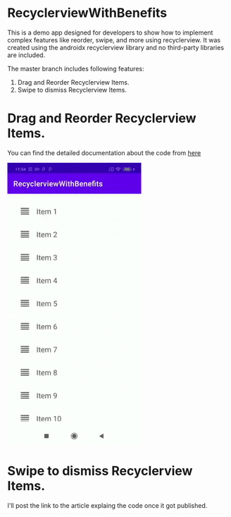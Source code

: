 # RecyclerviewWithBenefits
This is a demo app designed for developers to show how to implement complex features like reorder, swipe, and more using recyclerview. It was created using the androidx recyclerview library and no third-party libraries are included.

The master branch includes following features:
1. Drag and Reorder Recyclerview Items.
2. Swipe to dismiss Recyclerview Items.

# Drag and Reorder Recyclerview Items.
You can find the detailed documentation about the code from [here](https://medium.com/better-programming/drag-to-reorder-android-recyclerview-items-using-kotlin-afcaee1b7fb5)

![](media/reorder.gif)

# Swipe to dismiss Recyclerview Items.
I'll post the link to the article explaing the code once it got published.
